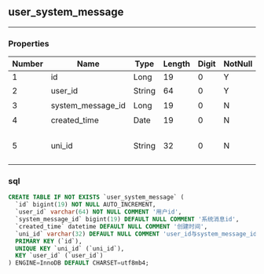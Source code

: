 ## user_system_message
---
### Properties
Number|Name|Type|Length|Digit|NotNull|Default|Remark
  ---|---|---|---|---|---|---|---
1|	id|	Long|	19|	0|	Y|	null|	   
2|	user_id|	String|	64|	0|	Y|	null|	用户id   
3|	system_message_id|	Long|	19|	0|	N|	null|	系统消息id   
4|	created_time|	Date|	19|	0|	N|	null|	创建时间   
5|	uni_id|	String|	32|	0|	N|	null|	user_id与system_message_id 加密的MD5 唯一键   


### sql
```sql
CREATE TABLE IF NOT EXISTS `user_system_message` (
  `id` bigint(19) NOT NULL AUTO_INCREMENT,
  `user_id` varchar(64) NOT NULL COMMENT '用户id',
  `system_message_id` bigint(19) DEFAULT NULL COMMENT '系统消息id',
  `created_time` datetime DEFAULT NULL COMMENT '创建时间',
  `uni_id` varchar(32) DEFAULT NULL COMMENT 'user_id与system_message_id 加密的MD5 唯一键',
  PRIMARY KEY (`id`),
  UNIQUE KEY `uni_id` (`uni_id`),
  KEY `user_id` (`user_id`)
) ENGINE=InnoDB DEFAULT CHARSET=utf8mb4;
```